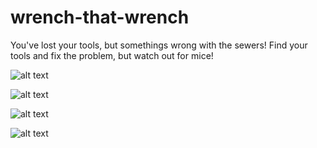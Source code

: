# wrench-that-wrench
You've lost your tools, but somethings wrong with the sewers! Find your tools and fix the problem, but watch out for mice!

![alt text](https://img.itch.zone/aW1hZ2UvNTkxNDM2LzMxMjYyMzEucG5n/347x500/YHH%2FD5.png)

![alt text](https://img.itch.zone/aW1hZ2UvNTkxNDM2LzM2MTI1MjQucG5n/347x500/dqw7%2Bh.png)

![alt text](https://img.itch.zone/aW1hZ2UvNTkxNDM2LzMxMjYyMzIucG5n/original/S97aV0.png)

![alt text](https://img.itch.zone/aW1hZ2UvNTkxNDM2LzM2MTI1MjMucG5n/original/G2ubus.png)

